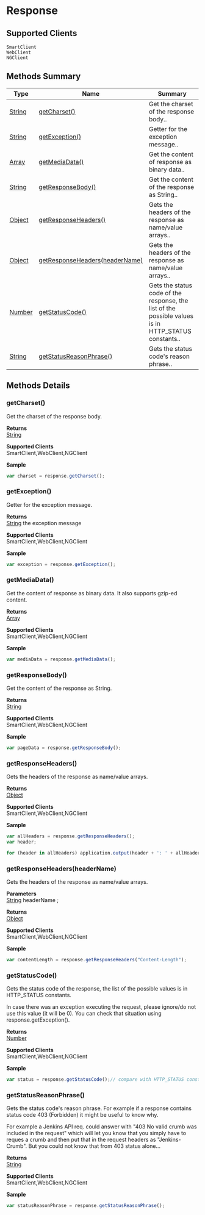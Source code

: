 #  Response

## **Supported Clients**

    SmartClient
    WebClient
    NGClient

## Methods Summary

| Type                                                  | Name                    | Summary                                                                                                           |
| ----------------------------------------------------- | ----------------------- | ----------------------------------------------------------------------------------------------------------------- |
| [String](../../JSLib/String.md) | [getCharset()](Response.md#getcharset)                   | Get the charset of the response body..                                    |
| [String](../../JSLib/String.md) | [getException()](Response.md#getexception)                   | Getter for the exception message..                                    |
| [Array](../../JSLib/Array.md) | [getMediaData()](Response.md#getmediadata)                   | Get the content of response as binary data..                                    |
| [String](../../JSLib/String.md) | [getResponseBody()](Response.md#getresponsebody)                   | Get the content of the response as String..                                    |
| [Object](../../JSLib/Object.md) | [getResponseHeaders()](Response.md#getresponseheaders)                   | Gets the headers of the response as name/value arrays..                                    |
| [Object](../../JSLib/Object.md) | [getResponseHeaders(headerName)](Response.md#getresponseheaders-headername)                   | Gets the headers of the response as name/value arrays..                                    |
| [Number](../../JSLib/Number.md) | [getStatusCode()](Response.md#getstatuscode)                   | Gets the status code of the response, the list of the possible values is in HTTP_STATUS constants..                                    |
| [String](../../JSLib/String.md) | [getStatusReasonPhrase()](Response.md#getstatusreasonphrase)                   | Gets the status code's reason phrase..                                    |

## Methods Details

### getCharset()

Get the charset of the response body.


**Returns**\
[String](../../JSLib/String.md) 

**Supported Clients**\
SmartClient,WebClient,NGClient

**Sample**

```javascript
var charset = response.getCharset();
```
### getException()

Getter for the exception message.


**Returns**\
[String](../../JSLib/String.md) the exception message

**Supported Clients**\
SmartClient,WebClient,NGClient

**Sample**

```javascript
var exception = response.getException();
```
### getMediaData()

Get the content of response as binary data. It also supports gzip-ed content.


**Returns**\
[Array](../../JSLib/Array.md) 

**Supported Clients**\
SmartClient,WebClient,NGClient

**Sample**

```javascript
var mediaData = response.getMediaData();
```
### getResponseBody()

Get the content of the response as String.


**Returns**\
[String](../../JSLib/String.md) 

**Supported Clients**\
SmartClient,WebClient,NGClient

**Sample**

```javascript
var pageData = response.getResponseBody();
```
### getResponseHeaders()

Gets the headers of the response as name/value arrays.


**Returns**\
[Object](../../JSLib/Object.md) 

**Supported Clients**\
SmartClient,WebClient,NGClient

**Sample**

```javascript
var allHeaders = response.getResponseHeaders();
var header;

for (header in allHeaders) application.output(header + ': ' + allHeaders[header]);
```
### getResponseHeaders(headerName)

Gets the headers of the response as name/value arrays.

**Parameters**\
[String](../../JSLib/String.md) headerName  ;

**Returns**\
[Object](../../JSLib/Object.md) 

**Supported Clients**\
SmartClient,WebClient,NGClient

**Sample**

```javascript
var contentLength = response.getResponseHeaders("Content-Length");
```
### getStatusCode()

Gets the status code of the response, the list of the possible values is in HTTP_STATUS constants.

In case there was an exception executing the request, please ignore/do not use this value (it will be 0).
You can check that situation using response.getException().


**Returns**\
[Number](../../JSLib/Number.md) 

**Supported Clients**\
SmartClient,WebClient,NGClient

**Sample**

```javascript
var status = response.getStatusCode();// compare with HTTP_STATUS constants
```
### getStatusReasonPhrase()

Gets the status code's reason phrase. For example if a response contains status code 403 (Forbidden) it might be useful to know why.

For example a Jenkins API req. could answer with "403 No valid crumb was included in the request" which will let you know
that you simply have to reques a crumb and then put that in the request headers as "Jenkins-Crumb". But you could not know that from 403 status alone...


**Returns**\
[String](../../JSLib/String.md) 

**Supported Clients**\
SmartClient,WebClient,NGClient

**Sample**

```javascript
var statusReasonPhrase = response.getStatusReasonPhrase();
```

